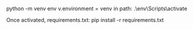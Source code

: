 python -m venv env
v.environment = venv
in path: .\env\Scripts\activate

Once activated, requirements.txt: pip install -r requirements.txt